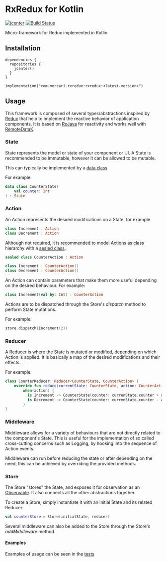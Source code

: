 # RxRedux for Kotlin

[![jcenter](https://api.bintray.com/packages/mercari-inc/maven/rxreduxk/images/download.svg)](https://bintray.com/mercari-inc/maven/rxreduxk/_latestVersion)
[![Build Status](https://circleci.com/gh/mercari/RxReduxK.svg?style=svg)](https://circleci.com/gh/mercari/RxReduxK)

Micro-framework for Redux implemented in Kotlin

## Installation

```
dependencies {
  repositories {
    jcenter()
  }
}

implementation("com.mercari.rxredux:rxredux:<latest-version>")
```

## Usage

This framework is composed of several types/abstractions inspired by [Redux](https://redux.js.org/) that help to implement the reactive behavior of application components.
It is based on [RxJava](https://github.com/ReactiveX/RxJava) for reactivity and works well with [RemoteDataK](https://github.com/mercari/RemoteDataK).

### State

State represents the model or state of your component or UI.
A State is recommended to be immutable, however it can be allowed to be mutable.

This can typically be implemented by a [data class](https://kotlinlang.org/docs/reference/data-classes.html)

For example:

```kotlin
data class CounterState(
    val counter: Int
) : State
```

### Action

An Action represents the desired modifications on a State, for example

```kotlin
class Increment : Action
class Decrement : Action
```

Although not required, it is recommended to model Actions as class hierarchy with a [sealed class](https://kotlinlang.org/docs/reference/sealed-classes.html).

```kotlin
sealed class CounterAction : Action

class Increment : CounterAction()
class Decrement : CounterAction()
```

An Action can contain parameters that make them more useful depending on the desired behaviour.
For example:

```kotlin
class Increment(val by: Int) : CounterAction
```

Actions are to be dispatched through the Store's _dispatch_ method to perform State mutations.

For example:

```kotlin
store.dispatch(Increment(2))
```

### Reducer

A Reducer is where the State is mutated or modified, depending on which Action is applied.
It is basically a map of the desired modifications and their effects.

For example:

```kotlin
class CounterReducer: Reducer<CounterState, CounterAction> {
    override fun reduce(currentState: CounterState, action: CounterAction) : CounterState =
        when(action) {
          is Increment -> CounterState(counter: currenState.counter + action.by)
          is Decrement -> CounterState(counter: currenState.counter - action.by)
        }
}
```

### Middleware

Middleware allows for a variety of behaviours that are not directly related to the component's State.
This is useful for the implementation of so called cross-cutting concerns such as Logging, by hooking into the sequence of Action events.

Middleware can run before reducing the state or after depending on the need, this can be achieved by overriding the provided methods.

### Store

The Store "stores" the State, and exposes it for observation as an [Observable](http://reactivex.io/documentation/observable.html). It also connects all the other abstractions together.

To create a Store, simply instantiate it with an initial State and its related Reducer:

```kotlin
val counterStore = Store(initialState, reducer)
```

Several middleware can also be added to the Store through the Store's _addMiddleware_ method.

#### Examples

Examples of usage can be seen in the [tests](https://github.com/mercari/RxReduxK/tree/master/rxredux/src/test/java/com/mercari/rxredux)
